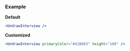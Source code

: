 ### Example

**Default**
```jsx
<UndrawInterview />
```

**Customized**
```jsx
<UndrawInterview primaryColor="#41B883" height="100" />
```
